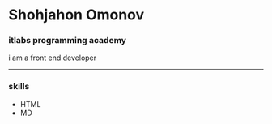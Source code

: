 # Shohjahon Omonov 

### itlabs programming academy




i am a front end developer
*******
### skills
* HTML
* MD




















